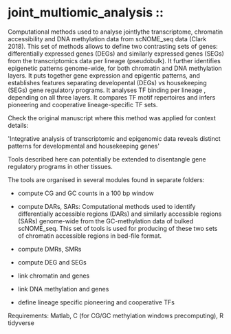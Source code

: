 # joint_multiomic_analysis ::

Computational methods used to analyse jointlythe transcriptome, chromatin accessibility and DNA methylation data from scNOME_seq data (Clark 2018).
This set of methods allows to define two contrasting sets of genes: differentially expressed genes (DEGs) and similarly expressed genes (SEGs) from the transcriptomics data per lineage (pseudobulk).
It further identifies epigenetic patterns genome-wide, for both chromatin and DNA methylation layers.
It puts together gene expression and epigentic patterns, and establishes features separating developental (DEGs) vs housekeeping (SEGs) gene regulatory programs.
It analyses TF binding per lineage , depending on all three layers. It compares TF motif repertoires and infers pioneering and cooperative lineage-specific TF sets.

Check the original manuscript where this method was applied for context details:

'Integrative analysis of transcriptomic and epigenomic data reveals distinct patterns for developmental and housekeeping genes'

Tools described here can potentially be extended to disentangle gene regulatory programs in other tissues.


 The tools are organised in several modules found in separate folders:
 
 - compute CG and GC counts in a 100 bp window
 
 - compute DARs, SARs: 
Computational methods used to identify differentially accessible regions (DARs) and similarly accessible regions (SARs) genome-wide
from the GC-methylation data of bulked scNOME_seq. This set of tools is used for producing of these two sets of chromatin accessible regions in bed-file format. 
 
 - compute DMRs, SMRs
 - compute DEG and SEGs
 - link chromatin and genes
 - link DNA methylation and genes
 - define lineage specific pioneering and cooperative TFs

Requirements: 
Matlab,
C (for CG/GC methylation windows precomputing),
R tidyverse
